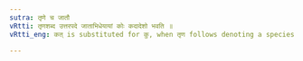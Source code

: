 ```yaml
---
sutra: तृणे च जातौ
vRtti: तृणशब्द उत्तरपदे जाताभिधेयायां कोः कदादेशो भवति ॥
vRtti_eng: कत् is substituted for कु, when तृण follows denoting a species.

---
```

